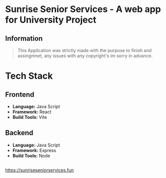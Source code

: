 # Sunrise Senior Services - A web app for University Project

## Information
> This Application was strictly made with the purpose to finish and assingmnet, any issues with any copyright's im sorry in advance.

# Tech Stack
## Frontend
* **Language:** Java Script
* **Framework:** React
* **Build Tools:** Vite
 
## Backend
* **Language:** Java Script
* **Framework:** Express
* **Build Tools:** Node
##

<ins>https://sunriseseniorservices.fun</ins>
